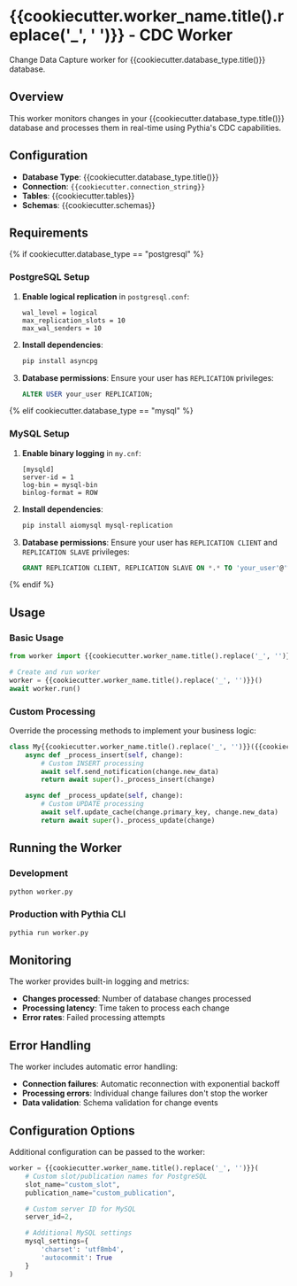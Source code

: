 # {{cookiecutter.worker_name.title().replace('_', ' ')}} - CDC Worker

Change Data Capture worker for {{cookiecutter.database_type.title()}} database.

## Overview

This worker monitors changes in your {{cookiecutter.database_type.title()}} database and processes them in real-time using Pythia's CDC capabilities.

## Configuration

- **Database Type**: {{cookiecutter.database_type.title()}}
- **Connection**: `{{cookiecutter.connection_string}}`
- **Tables**: {{cookiecutter.tables}}
- **Schemas**: {{cookiecutter.schemas}}

## Requirements

{% if cookiecutter.database_type == "postgresql" %}
### PostgreSQL Setup

1. **Enable logical replication** in `postgresql.conf`:
   ```
   wal_level = logical
   max_replication_slots = 10
   max_wal_senders = 10
   ```

2. **Install dependencies**:
   ```bash
   pip install asyncpg
   ```

3. **Database permissions**: Ensure your user has `REPLICATION` privileges:
   ```sql
   ALTER USER your_user REPLICATION;
   ```
{% elif cookiecutter.database_type == "mysql" %}
### MySQL Setup

1. **Enable binary logging** in `my.cnf`:
   ```
   [mysqld]
   server-id = 1
   log-bin = mysql-bin
   binlog-format = ROW
   ```

2. **Install dependencies**:
   ```bash
   pip install aiomysql mysql-replication
   ```

3. **Database permissions**: Ensure your user has `REPLICATION CLIENT` and `REPLICATION SLAVE` privileges:
   ```sql
   GRANT REPLICATION CLIENT, REPLICATION SLAVE ON *.* TO 'your_user'@'%';
   ```
{% endif %}

## Usage

### Basic Usage

```python
from worker import {{cookiecutter.worker_name.title().replace('_', '')}}

# Create and run worker
worker = {{cookiecutter.worker_name.title().replace('_', '')}}()
await worker.run()
```

### Custom Processing

Override the processing methods to implement your business logic:

```python
class My{{cookiecutter.worker_name.title().replace('_', '')}}({{cookiecutter.worker_name.title().replace('_', '')}}):
    async def _process_insert(self, change):
        # Custom INSERT processing
        await self.send_notification(change.new_data)
        return await super()._process_insert(change)

    async def _process_update(self, change):
        # Custom UPDATE processing
        await self.update_cache(change.primary_key, change.new_data)
        return await super()._process_update(change)
```

## Running the Worker

### Development
```bash
python worker.py
```

### Production with Pythia CLI
```bash
pythia run worker.py
```

## Monitoring

The worker provides built-in logging and metrics:

- **Changes processed**: Number of database changes processed
- **Processing latency**: Time taken to process each change
- **Error rates**: Failed processing attempts

## Error Handling

The worker includes automatic error handling:

- **Connection failures**: Automatic reconnection with exponential backoff
- **Processing errors**: Individual change failures don't stop the worker
- **Data validation**: Schema validation for change events

## Configuration Options

Additional configuration can be passed to the worker:

```python
worker = {{cookiecutter.worker_name.title().replace('_', '')}}(
    # Custom slot/publication names for PostgreSQL
    slot_name="custom_slot",
    publication_name="custom_publication",

    # Custom server ID for MySQL
    server_id=2,

    # Additional MySQL settings
    mysql_settings={
        'charset': 'utf8mb4',
        'autocommit': True
    }
)
```
